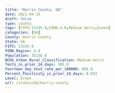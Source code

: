 ```yaml
---
title: "Harris County, GA"
date: 2021-04-15
draft: false
type: county
tags: [FIPS:13145.0,FEMA:4.0,Medium metro,Green]
categories: [GA]
County: Harris County
State: GA
FIPS: 13145.0
FEMA_Region: 4.0
Population: 35236.0
NCHS_Urban_Rural_Classification: Medium metro
Tests_in_prior_14_days: 305.0
Fourteen_day_test_rate_per_100000: 866.0
Percent_Positivity_in_prior_14_days: 0.033
Level: Green
url: /states/GA/harris-county
---
```




